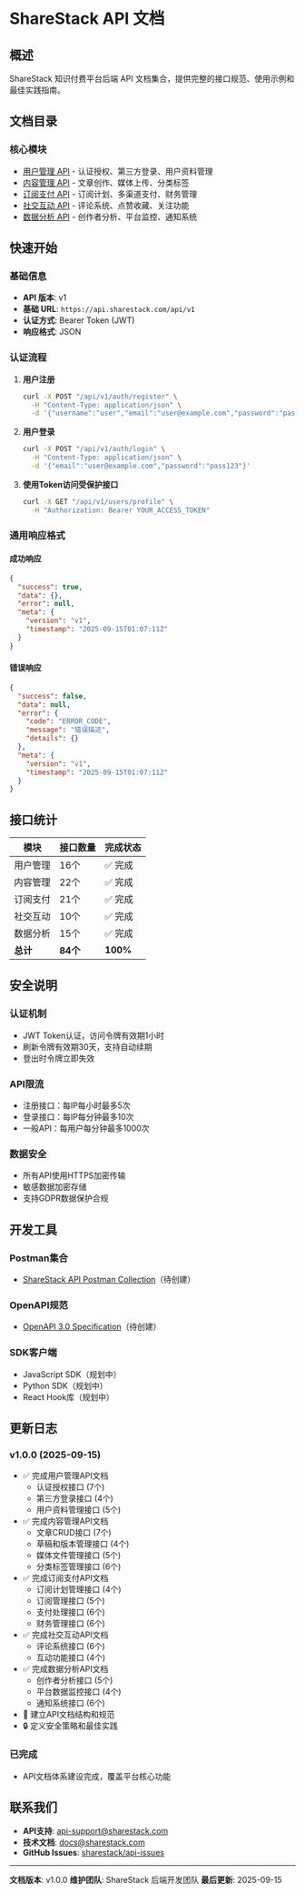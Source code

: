 # ShareStack API 文档

## 概述

ShareStack 知识付费平台后端 API 文档集合，提供完整的接口规范、使用示例和最佳实践指南。

## 文档目录

### 核心模块

- [用户管理 API](./user-management.md) - 认证授权、第三方登录、用户资料管理
- [内容管理 API](./content-management.md) - 文章创作、媒体上传、分类标签
- [订阅支付 API](./subscription-payment.md) - 订阅计划、多渠道支付、财务管理
- [社交互动 API](./social-interaction.md) - 评论系统、点赞收藏、关注功能
- [数据分析 API](./data-analytics.md) - 创作者分析、平台监控、通知系统

## 快速开始

### 基础信息

- **API 版本**: v1
- **基础 URL**: `https://api.sharestack.com/api/v1`
- **认证方式**: Bearer Token (JWT)
- **响应格式**: JSON

### 认证流程

1. **用户注册**
   ```bash
   curl -X POST "/api/v1/auth/register" \
     -H "Content-Type: application/json" \
     -d '{"username":"user","email":"user@example.com","password":"pass123","user_type":"reader","agree_terms":true}'
   ```

2. **用户登录**
   ```bash
   curl -X POST "/api/v1/auth/login" \
     -H "Content-Type: application/json" \
     -d '{"email":"user@example.com","password":"pass123"}'
   ```

3. **使用Token访问受保护接口**
   ```bash
   curl -X GET "/api/v1/users/profile" \
     -H "Authorization: Bearer YOUR_ACCESS_TOKEN"
   ```

### 通用响应格式

#### 成功响应
```json
{
  "success": true,
  "data": {},
  "error": null,
  "meta": {
    "version": "v1",
    "timestamp": "2025-09-15T01:07:11Z"
  }
}
```

#### 错误响应
```json
{
  "success": false,
  "data": null,
  "error": {
    "code": "ERROR_CODE",
    "message": "错误描述",
    "details": {}
  },
  "meta": {
    "version": "v1",
    "timestamp": "2025-09-15T01:07:11Z"
  }
}
```

## 接口统计

| 模块 | 接口数量 | 完成状态 |
|------|----------|----------|
| 用户管理 | 16个 | ✅ 完成 |
| 内容管理 | 22个 | ✅ 完成 |
| 订阅支付 | 21个 | ✅ 完成 |
| 社交互动 | 10个 | ✅ 完成 |
| 数据分析 | 15个 | ✅ 完成 |
| **总计** | **84个** | **100%** |

## 安全说明

### 认证机制
- JWT Token认证，访问令牌有效期1小时
- 刷新令牌有效期30天，支持自动续期
- 登出时令牌立即失效

### API限流
- 注册接口：每IP每小时最多5次
- 登录接口：每IP每分钟最多10次
- 一般API：每用户每分钟最多1000次

### 数据安全
- 所有API使用HTTPS加密传输
- 敏感数据加密存储
- 支持GDPR数据保护合规

## 开发工具

### Postman集合
- [ShareStack API Postman Collection](./postman/sharestack-api.json)（待创建）

### OpenAPI规范
- [OpenAPI 3.0 Specification](./openapi/sharestack-api.yaml)（待创建）

### SDK客户端
- JavaScript SDK（规划中）
- Python SDK（规划中）
- React Hook库（规划中）

## 更新日志

### v1.0.0 (2025-09-15)
- ✅ 完成用户管理API文档
  - 认证授权接口 (7个)
  - 第三方登录接口 (4个)
  - 用户资料管理接口 (5个)
- ✅ 完成内容管理API文档
  - 文章CRUD接口 (7个)
  - 草稿和版本管理接口 (4个)
  - 媒体文件管理接口 (5个)
  - 分类标签管理接口 (6个)
- ✅ 完成订阅支付API文档
  - 订阅计划管理接口 (4个)
  - 订阅管理接口 (5个)
  - 支付处理接口 (6个)
  - 财务管理接口 (6个)
- ✅ 完成社交互动API文档
  - 评论系统接口 (6个)
  - 互动功能接口 (4个)
- ✅ 完成数据分析API文档
  - 创作者分析接口 (5个)
  - 平台数据监控接口 (4个)
  - 通知系统接口 (6个)
- 📝 建立API文档结构和规范
- 🔒 定义安全策略和最佳实践

### 已完成
- API文档体系建设完成，覆盖平台核心功能

## 联系我们

- **API支持**: api-support@sharestack.com
- **技术文档**: docs@sharestack.com
- **GitHub Issues**: [sharestack/api-issues](https://github.com/rcnn/sharestack/issues)

---

**文档版本**: v1.0.0
**维护团队**: ShareStack 后端开发团队
**最后更新**: 2025-09-15